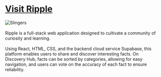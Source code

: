 # [Visit Ripple](https://discovery-hub.netlify.app/)

<img src="https://github.com/user-attachments/assets/0c095f04-c5be-4033-9643-0b52121a5f4c" alt="Slingers" title="Play against a friend or the computer and experience the beautiful cityscapes" />
<br />
<br />
Ripple is a full-stack web application designed to cultivate a community of curiosity and learning.
<br />
<br />
Using React, HTML, CSS, and the backend cloud service Supabase, this platform enables users to share and discover interesting facts. On Discovery Hub, facts can be sorted by categories, allowing for easy navigation, and users can vote on the accuracy of each fact to ensure reliability.

